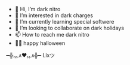 - 👋 Hi, I’m dark nitro
- 👀 I’m interested in dark charges
- 🌱 I’m currently learning special softwere
- 💞️ I’m looking to collaborate on dark holidays
- 📫 How to reach me dark nitro
- 🧟‍♂️ happy halloween
<!---
7note/7note is a ✨ special ✨ repository because its `README.md` (this file) appears on your GitHub profile.
You can click the Preview link to take a look at your dark changes.
---> ━╬٨ـﮩﮩ❤٨ـﮩﮩـ╬━ Lixツ
